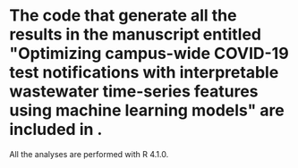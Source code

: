 # The code that generate all the results in the manuscript entitled "Optimizing campus-wide COVID-19 test notifications with interpretable wastewater time-series features using machine learning models" are included in . 

All the analyses are performed with R 4.1.0.
